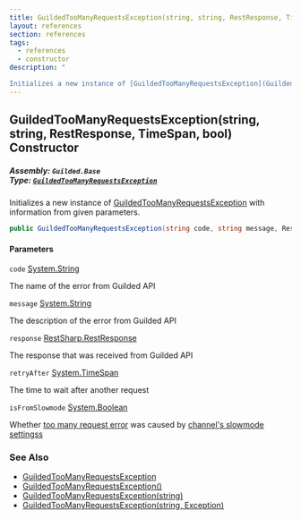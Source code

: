 ```yaml
---
title: GuildedTooManyRequestsException(string, string, RestResponse, TimeSpan, bool)
layout: references
section: references
tags:
  - references
  - constructor
description: "

Initializes a new instance of [GuildedTooManyRequestsException](GuildedTooManyRequestsException 'Guilded.Base.GuildedTooManyRequestsException') with information from given parameters."
---
```


## GuildedTooManyRequestsException(string, string, RestResponse, TimeSpan, bool) Constructor
##### **Assembly:** `Guilded.Base`<br/>**Type:** [`GuildedTooManyRequestsException`](GuildedTooManyRequestsException 'Guilded.Base.GuildedTooManyRequestsException')

Initializes a new instance of [GuildedTooManyRequestsException](GuildedTooManyRequestsException 'Guilded.Base.GuildedTooManyRequestsException') with information from given parameters.

```csharp
public GuildedTooManyRequestsException(string code, string message, RestSharp.RestResponse? response, TimeSpan retryAfter, bool isFromSlowmode);
```
#### Parameters

<a name='Guilded.Base.GuildedTooManyRequestsException.GuildedTooManyRequestsException(string,string,RestSharp.RestResponse,TimeSpan,bool).code'></a>

`code` [System.String](https://docs.microsoft.com/en-us/dotnet/api/System.String 'System.String')

The name of the error from Guilded API

<a name='Guilded.Base.GuildedTooManyRequestsException.GuildedTooManyRequestsException(string,string,RestSharp.RestResponse,TimeSpan,bool).message'></a>

`message` [System.String](https://docs.microsoft.com/en-us/dotnet/api/System.String 'System.String')

The description of the error from Guilded API

<a name='Guilded.Base.GuildedTooManyRequestsException.GuildedTooManyRequestsException(string,string,RestSharp.RestResponse,TimeSpan,bool).response'></a>

`response` [RestSharp.RestResponse](https://docs.microsoft.com/en-us/dotnet/api/RestSharp.RestResponse 'RestSharp.RestResponse')

The response that was received from Guilded API

<a name='Guilded.Base.GuildedTooManyRequestsException.GuildedTooManyRequestsException(string,string,RestSharp.RestResponse,TimeSpan,bool).retryAfter'></a>

`retryAfter` [System.TimeSpan](https://docs.microsoft.com/en-us/dotnet/api/System.TimeSpan 'System.TimeSpan')

The time to wait after another request

<a name='Guilded.Base.GuildedTooManyRequestsException.GuildedTooManyRequestsException(string,string,RestSharp.RestResponse,TimeSpan,bool).isFromSlowmode'></a>

`isFromSlowmode` [System.Boolean](https://docs.microsoft.com/en-us/dotnet/api/System.Boolean 'System.Boolean')

Whether [too many request error](GuildedTooManyRequestsException 'Guilded.Base.GuildedTooManyRequestsException') was caused by [channel's slowmode settingss](ServerChannel 'Guilded.Base.Servers.ServerChannel')

### See Also
- [GuildedTooManyRequestsException](GuildedTooManyRequestsException 'Guilded.Base.GuildedTooManyRequestsException')
- [GuildedTooManyRequestsException()](GuildedTooManyRequestsException.GuildedTooManyRequestsException() 'Guilded.Base.GuildedTooManyRequestsException.GuildedTooManyRequestsException()')
- [GuildedTooManyRequestsException(string)](GuildedTooManyRequestsException.GuildedTooManyRequestsException(string) 'Guilded.Base.GuildedTooManyRequestsException.GuildedTooManyRequestsException(string)')
- [GuildedTooManyRequestsException(string, Exception)](GuildedTooManyRequestsException.GuildedTooManyRequestsException(string,Exception) 'Guilded.Base.GuildedTooManyRequestsException.GuildedTooManyRequestsException(string, System.Exception)')